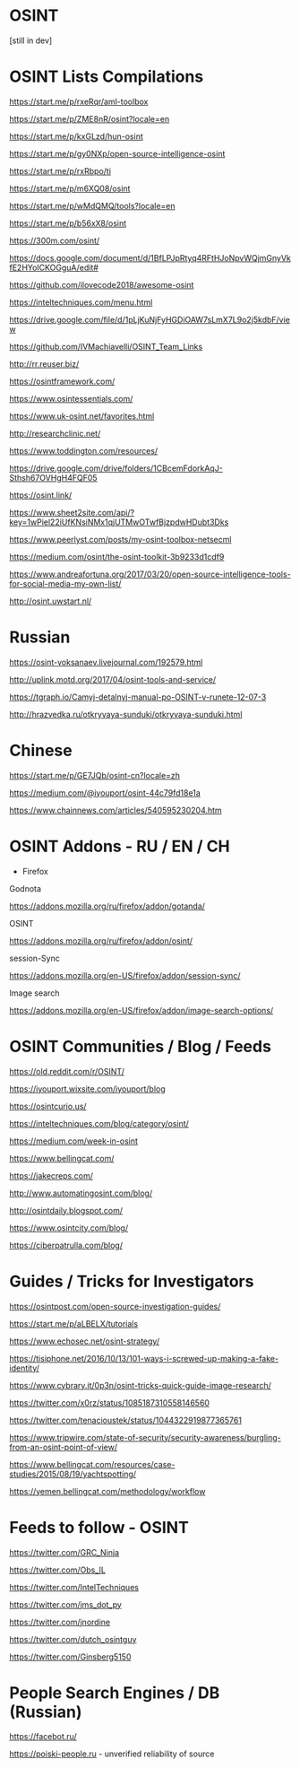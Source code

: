 # OSINT 

[still in dev]

# OSINT Lists Compilations

https://start.me/p/rxeRqr/aml-toolbox 

https://start.me/p/ZME8nR/osint?locale=en

https://start.me/p/kxGLzd/hun-osint 

https://start.me/p/gy0NXp/open-source-intelligence-osint

https://start.me/p/rxRbpo/ti

https://start.me/p/m6XQ08/osint 

https://start.me/p/wMdQMQ/tools?locale=en

https://start.me/p/b56xX8/osint

https://300m.com/osint/ 

https://docs.google.com/document/d/1BfLPJpRtyq4RFtHJoNpvWQjmGnyVkfE2HYoICKOGguA/edit# 

https://github.com/ilovecode2018/awesome-osint 

https://inteltechniques.com/menu.html

https://drive.google.com/file/d/1pLjKuNjFyHGDiOAW7sLmX7L9o2j5kdbF/view

https://github.com/IVMachiavelli/OSINT_Team_Links

http://rr.reuser.biz/

https://osintframework.com/

https://www.osintessentials.com/

https://www.uk-osint.net/favorites.html

http://researchclinic.net/

https://www.toddington.com/resources/

https://drive.google.com/drive/folders/1CBcemFdorkAqJ-Sthsh67OVHgH4FQF05

https://osint.link/

https://www.sheet2site.com/api/?key=1wPiel22iUfKNsiNMx1qjUTMwOTwfBjzpdwHDubt3Dks

https://www.peerlyst.com/posts/my-osint-toolbox-netsecml

https://medium.com/osint/the-osint-toolkit-3b9233d1cdf9

https://www.andreafortuna.org/2017/03/20/open-source-intelligence-tools-for-social-media-my-own-list/

http://osint.uwstart.nl/


# Russian 

https://osint-voksanaev.livejournal.com/192579.html 

http://uplink.motd.org/2017/04/osint-tools-and-service/

https://tgraph.io/Camyj-detalnyj-manual-po-OSINT-v-runete-12-07-3

http://hrazvedka.ru/otkryvaya-sunduki/otkryvaya-sunduki.html


# Chinese 

https://start.me/p/GE7JQb/osint-cn?locale=zh

https://medium.com/@iyouport/osint-44c79fd18e1a 

https://www.chainnews.com/articles/540595230204.htm



# OSINT Addons - RU / EN / CH
* Firefox 

Godnota 

https://addons.mozilla.org/ru/firefox/addon/gotanda/ 

OSINT 

https://addons.mozilla.org/ru/firefox/addon/osint/ 

session-Sync 

https://addons.mozilla.org/en-US/firefox/addon/session-sync/

Image search

https://addons.mozilla.org/en-US/firefox/addon/image-search-options/

# OSINT Communities / Blog / Feeds 

https://old.reddit.com/r/OSINT/

https://iyouport.wixsite.com/iyouport/blog

https://osintcurio.us/

https://inteltechniques.com/blog/category/osint/

https://medium.com/week-in-osint

https://www.bellingcat.com/

https://jakecreps.com/

http://www.automatingosint.com/blog/

http://osintdaily.blogspot.com/

https://www.osintcity.com/blog/

https://ciberpatrulla.com/blog/




# Guides / Tricks for Investigators 

https://osintpost.com/open-source-investigation-guides/ 

https://start.me/p/aLBELX/tutorials 

https://www.echosec.net/osint-strategy/

https://tisiphone.net/2016/10/13/101-ways-i-screwed-up-making-a-fake-identity/

https://www.cybrary.it/0p3n/osint-tricks-quick-guide-image-research/

https://twitter.com/x0rz/status/1085187310558146560

https://twitter.com/tenacioustek/status/1044322919877365761

https://www.tripwire.com/state-of-security/security-awareness/burgling-from-an-osint-point-of-view/

https://www.bellingcat.com/resources/case-studies/2015/08/19/yachtspotting/ 

https://yemen.bellingcat.com/methodology/workflow



# Feeds to follow - OSINT 

https://twitter.com/GRC_Ninja

https://twitter.com/Obs_IL

https://twitter.com/IntelTechniques

https://twitter.com/jms_dot_py

https://twitter.com/jnordine

https://twitter.com/dutch_osintguy

https://twitter.com/Ginsberg5150


# People Search Engines / DB (Russian) 

https://facebot.ru/ 

https://poiski-people.ru - unverified reliability of source 
